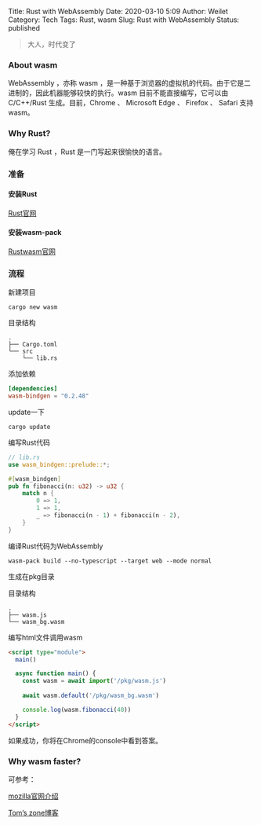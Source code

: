 Title: Rust with WebAssembly
Date: 2020-03-10 5:09
Author: Weilet
Category: Tech
Tags: Rust, wasm
Slug: Rust with WebAssembly
Status: published



> 大人，时代变了



### About wasm

WebAssembly ，亦称 wasm ，是一种基于浏览器的虚拟机的代码。由于它是二进制的，因此机器能够较快的执行。wasm 目前不能直接编写，它可以由 C/C++/Rust 生成。目前，Chrome 、 Microsoft Edge 、 Firefox 、 Safari 支持 wasm。



### Why Rust?

俺在学习 Rust ，Rust 是一门写起来很愉快的语言。



### 准备

#### 安装Rust

[Rust官网](https://www.rust-lang.org/zh-CN/tools/install)

#### 安装wasm-pack

[Rustwasm官网](https://rustwasm.github.io/wasm-pack/installer/)



### 流程

新建项目

```
cargo new wasm
```

目录结构

```
.
├── Cargo.toml
└── src
    └── lib.rs
```

添加依赖

```toml
[dependencies]
wasm-bindgen = "0.2.48"
```

update一下

```
cargo update
```

编写Rust代码

```rust
// lib.rs
use wasm_bindgen::prelude::*;

#[wasm_bindgen]
pub fn fibonacci(n: u32) -> u32 {
    match n {
        0 => 1,
        1 => 1,
        _ => fibonacci(n - 1) + fibonacci(n - 2),
    }
}
```

编译Rust代码为WebAssembly

```
wasm-pack build --no-typescript --target web --mode normal   
```

生成在pkg目录

目录结构

```
.
├── wasm.js
└── wasm_bg.wasm
```

编写html文件调用wasm

```html
<script type="module">
  main()

  async function main() {
    const wasm = await import('/pkg/wasm.js')
    
    await wasm.default('/pkg/wasm_bg.wasm')

    console.log(wasm.fibonacci(40))
  }
</script>
```

如果成功，你将在Chrome的console中看到答案。



### Why wasm faster?

可参考：

[mozilla官网介绍](https://developer.mozilla.org/zh-CN/docs/WebAssembly/Concepts#WebAssembly%E6%98%AF%E4%BB%80%E4%B9%88%EF%BC%9F)

[Tom’s zone博客]([https://hasaki.xyz/blog/2019-07-20-%E4%BD%BF%E7%94%A8-rust-%E7%BC%96%E5%86%99-webassembly-/](https://hasaki.xyz/blog/2019-07-20-使用-rust-编写-webassembly-/))











